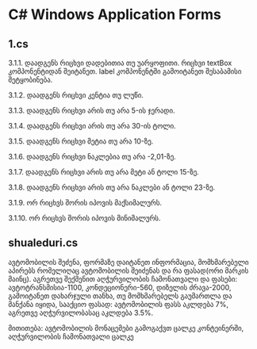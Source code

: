 # C# Windows Application Forms
## 1.cs
3.1.1. დაადგენს რიცხვი დადებითია თუ უარყოფითი. რიცხვი textBox კომპონენტიდან შეიტანეთ.
label კომპონენტში გამოიტანეთ შესაბამისი შეტყობინება.

3.1.2. დაადგენს რიცხვი კენტია თუ ლუწი.

3.1.3. დაადგენს რიცხვი არის თუ არა 5-ის ჯერადი.

3.1.4. დაადგენს რიცხვი არის თუ არა 30-ის ტოლი.

3.1.5. დაადგენს რიცხვი მეტია თუ არა 10-ზე.

3.1.6. დაადგენს რიცხვი ნაკლებია თუ არა -2,01-ზე.

3.1.7. დაადგენს რიცხვი არის თუ არა მეტი ან ტოლი 15-ზე.

3.1.8. დაადგენს რიცხვი არის თუ არა ნაკლები ან ტოლი 23-ზე.

3.1.9. ორ რიცხვს შორის იპოვის მაქსიმალურს.

3.1.10. ორ რიცხვს შორის იპოვის მინიმალურს.

## shualeduri.cs
ავტომობილის შეძენა, ფორმაზე დაიტანეთ ინფორმაცია, მომხმარებელი აპირებს რომელიღაც ავტომობილის შეიძენას და რა ფასად(ორი მარკის მაინც).  აგრეთვე შექმენით აღჭურვილობის ჩამონათვალი და ფასები: ავტოტრანსმისია-1100, კონდეციონერი-560, დიზელის ძრავა-2000,  გამოიტანეთ დახარჯული თანხა, თუ მომხმარებელს გაუმართლა და  მანქანა იყიდა, სააქციო ფასად: ავტომობილის ფასს აკლდება 7%, აგრეთვე აღჭურვილობასაც აკლდება 3.5%.

მითითება: ავტომობილის მონაცემები გამოგაქვთ ცალკე კონტეინერში, აღჭურვილობის ჩამონათვალი ცალკე
